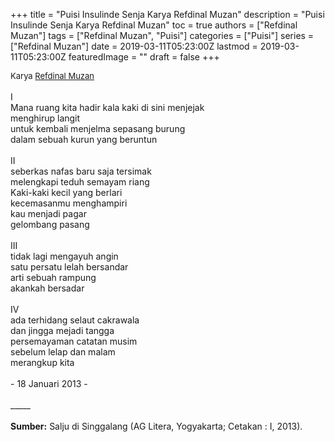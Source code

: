 +++
title = "Puisi Insulinde Senja Karya Refdinal Muzan"
description = "Puisi Insulinde Senja Karya Refdinal Muzan"
toc = true
authors = ["Refdinal Muzan"]
tags = ["Refdinal Muzan", "Puisi"]
categories = ["Puisi"]
series = ["Refdinal Muzan"]
date = 2019-03-11T05:23:00Z
lastmod = 2019-03-11T05:23:00Z
featuredImage = ""
draft = false
+++

<div style="text-align: justify;">
<div style="font-size: small;">Karya <a href="/authors/refdinal-muzan/" target="_blank">Refdinal Muzan</a></div><br />
I<br />Mana ruang kita hadir kala kaki di sini menjejak<br />menghirup langit<br />untuk kembali menjelma sepasang burung<br />dalam sebuah kurun yang beruntun<br /><br />II<br />seberkas nafas baru saja tersimak<br />melengkapi teduh semayam riang<br />Kaki-kaki kecil yang berlari<br />kecemasanmu menghampiri<br />kau menjadi pagar<br />gelombang pasang<br /><br />III<br />tidak lagi mengayuh angin<br />satu persatu lelah bersandar<br />arti sebuah rampung<br />akankah bersadar<br /><br />IV<br />ada terhidang selaut cakrawala<br />dan jingga mejadi tangga<br />persemayaman catatan musim<br />sebelum lelap dan malam<br />merangkup kita<br /><br />- 18 Januari 2013 -<br /><br />
_____<br /><br />
<b>Sumber:</b> Salju di Singgalang (AG Litera, Yogyakarta; Cetakan : I, 2013).</div>
